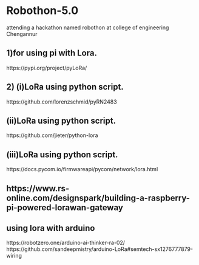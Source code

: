 # Robothon-5.0
attending a hackathon named robothon at college of engineering Chengannur
<h2>1)for using pi with Lora.</h2>
 https://pypi.org/project/pyLoRa/
 <h2>2) (i)LoRa using python script.</h2>
 https://github.com/lorenzschmid/pyRN2483
 <h2>   (ii)LoRa using python script.</h2>
 https://github.com/jieter/python-lora
 <h2>   (iii)LoRa using python script.</h2>
 https://docs.pycom.io/firmwareapi/pycom/network/lora.html
 <h2>https://www.rs-online.com/designspark/building-a-raspberry-pi-powered-lorawan-gateway</h2>
<h2>using lora with arduino</h2>
https://robotzero.one/arduino-ai-thinker-ra-02/
https://github.com/sandeepmistry/arduino-LoRa#semtech-sx1276777879-wiring
 
